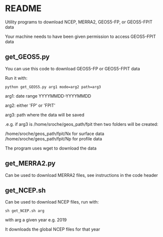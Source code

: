 # README #

Utility programs to download NCEP, MERRA2, GEOS5-FP, or GEOS5-FPIT data

Your machine needs to have been given permission to access GEOS5-FPIT data

## get_GEOS5.py ##

You can use this code to download GEOS5-FP or GEOS5-FPIT data

Run it with:

	python get_GEOS5.py arg1 mode=arg2 path=arg3

arg1: date range YYYYMMDD-YYYYMMDD

arg2: either 'FP' or 'FPIT'

arg3: path where the data will be saved

.e.g. if arg3 is /home/sroche/geos_path/fpit then two folders will be created:

/home/sroche/geos_path/fpit/Nx  for surface data
/home/sroche/geos_path/fpit/Np  for profile data

The program uses wget to download the data

## get_MERRA2.py ##

Can be used to download MERRA2 files, see instructions in the code header

## get_NCEP.sh ##

Can be used to download NCEP files, run with:

	sh get_NCEP.sh arg

with arg a given year e.g. 2019

It downloads the global NCEP files for that year